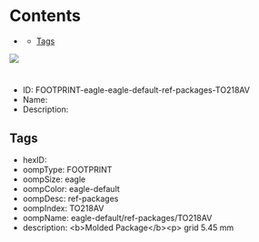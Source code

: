 



Contents
========

* [](#)
	* [Tags](#tags)
  
![][im]
# 

- ID: FOOTPRINT-eagle-eagle-default-ref-packages-TO218AV
- Name: 
- Description: 

## Tags

- hexID: 
- oompType: FOOTPRINT
- oompSize: eagle
- oompColor: eagle-default
- oompDesc: ref-packages
- oompIndex: TO218AV
- oompName: eagle-default/ref-packages/TO218AV
- description: &lt;b&gt;Molded Package&lt;/b&gt;&lt;p&gt;&#xD;
grid 5.45 mm



[im]: image.png
